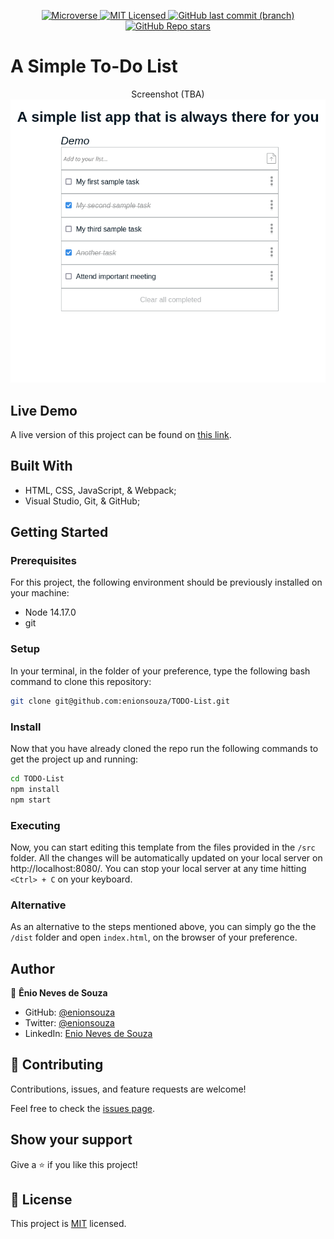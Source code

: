 <p align="center">
  <a href="https://www.microverse.org/">
    <img alt="Microverse" src="https://img.shields.io/badge/-Microverse-blueviolet?style=flat-square">
  </a>
  <a href="https://github.com/enionsouza/TODO-List/blob/main/LICENSE">
    <img alt="MIT Licensed" src="https://img.shields.io/github/license/enionsouza/TODO-List?style=flat-square">
  </a>
  <a href="https://github.com/enionsouza/TODO-List">
    <img alt="GitHub last commit (branch)" src="https://img.shields.io/github/last-commit/enionsouza/TODO-List/main?color=blue&style=flat-square">
  </a>
  <a href="https://github.com/enionsouza/TODO-List">
    <img alt="GitHub Repo stars" src="https://img.shields.io/github/stars/enionsouza/TODO-List?color=cyan&label=%E2%98%85%20stars%20&style=flat-square">
  </a>
</p>

# A Simple To-Do List

<p align="center">
    Screenshot (TBA)
    <img alt="Screenshot" src="./docs/Screenshot.png" width="700">
</p>

## Live Demo

A live version of this project can be found on [this link](https://raw.githack.com/enionsouza/TODO-List/feature/remove-task/dist/index.html).

## Built With

- HTML, CSS, JavaScript, & Webpack;
- Visual Studio, Git, & GitHub;

## Getting Started

### Prerequisites

For this project, the following environment should be previously installed on your machine:

- Node 14.17.0
- git

### Setup

In your terminal, in the folder of your preference, type the following bash command to clone this repository:

```sh
git clone git@github.com:enionsouza/TODO-List.git
```
### Install

Now that you have already cloned the repo run the following commands to get the project up and running:
```sh
cd TODO-List
npm install
npm start
```
### Executing

Now, you can start editing this template from the files provided in the `/src` folder. All the changes will be automatically updated on your local server on http://localhost:8080/. You can stop your local server at any time hitting `<Ctrl> + C` on your keyboard.

### Alternative

As an alternative to the steps mentioned above, you can simply go the the `/dist` folder and open `index.html`, on the browser of your preference.

## Author

👤 **Ênio Neves de Souza**

- GitHub: [@enionsouza](https://github.com/enionsouza)
- Twitter: [@enionsouza](https://twitter.com/enionsouza)
- LinkedIn: [Enio Neves de Souza](https://www.linkedin.com/in/enio-neves-de-souza/)

## 🤝 Contributing

Contributions, issues, and feature requests are welcome!

Feel free to check the [issues page](https://github.com/enionsouza/TODO-List/issues).

## Show your support

Give a ⭐️ if you like this project!

## 📝 License

This project is [MIT](./LICENSE) licensed.
